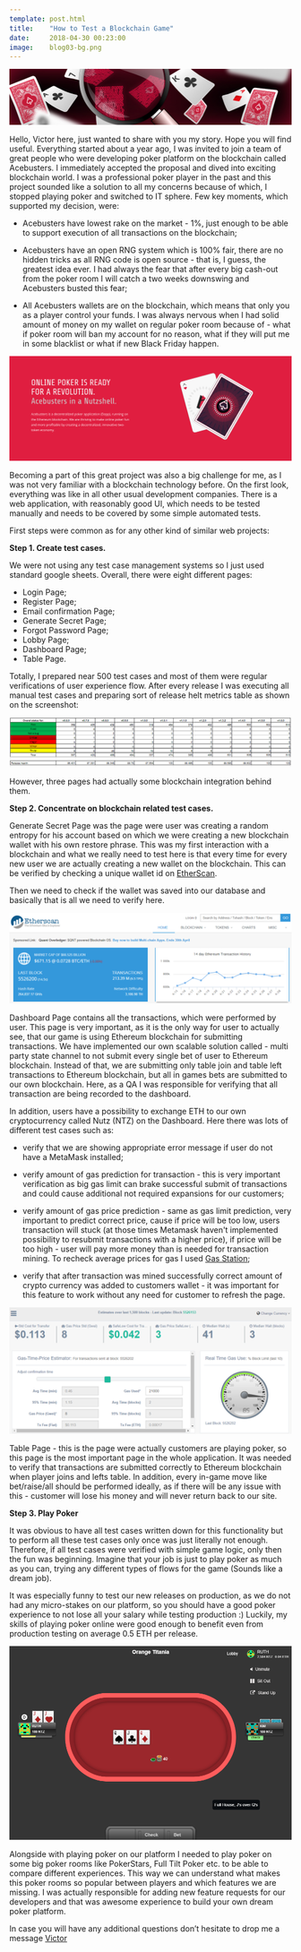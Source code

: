```yaml
---
template: post.html
title:    "How to Test a Blockchain Game"
date:     2018-04-30 00:23:00
image:    blog03-bg.png
---
```


<img src="/img/blog/blog03-banner.png">

Hello, Victor here, just wanted to share with you my story. Hope you will find useful. Everything started about a year ago, I was invited to join a team of great people who were developing poker platform on the blockchain called Acebusters. I immediately accepted the proposal and dived into exciting blockchain world. I was a professional poker player in the past and this project sounded like a solution to all my concerns because of which, I stopped playing poker and switched to IT sphere. Few key moments, which supported my decision, were:

- Acebusters have lowest rake on the market - 1%, just enough to be able to support execution of all transactions on the blockchain;

- Acebusters have an open RNG system which is 100% fair, there are no hidden tricks as all RNG code is open source - that is, I guess, the greatest idea ever. I had always the fear that after every big cash-out from the poker room I will catch a two weeks downswing and Acebusters busted this fear;

- All Acebusters wallets are on the blockchain, which means that only you as a player control your funds. I was always nervous when I had solid amount of money on my wallet on regular poker room because of - what if poker room will ban my account for no reason, what if they will put me in some blacklist or what if new Black Friday happen.

<img src="/img/blog/blog03-01.png">

Becoming a part of this great project was also a big challenge for me, as I was not very familiar with a blockchain technology before. On the first look, everything was like in all other usual development companies. There is a web application, with reasonably good UI, which needs to be tested manually and needs to be covered by some simple automated tests.
 
First steps were common as for any other kind of similar web projects:
 
<b>Step 1. Create test cases.</b>

We were not using any test case management systems so I just used standard google sheets. Overall, there were eight different pages:

- Login Page;
- Register Page;
- Email confirmation Page;
- Generate Secret Page;
- Forgot Password Page;
- Lobby Page;
- Dashboard Page;
- Table Page.
 
Totally, I prepared near 500 test cases and most of them were regular verifications of user experience flow. After every release I was executing all manual test cases and preparing sort of release helt metrics table as shown on the screenshot: 

<img src="/img/blog/blog03-02.png">

However, three pages had actually some blockchain integration behind them.
 
<b>Step 2. Concentrate on blockchain related test cases.</b>

Generate Secret Page was the page were user was creating a random entropy for his account based on which we were creating a new blockchain wallet with his own restore phrase. This was my first interaction with a blockchain and what we really need to test here is that every time for every new user we are actually creating a new wallet on the blockchain. This can be verified by checking a unique wallet id on <a href="https://etherscan.io/">EtherScan</a>.

Then we need to check if the wallet was saved into our database and basically that is all we need to verify here.

<img src="/img/blog/blog03-03.png">

Dashboard Page contains all the transactions, which were performed by user. This page is very important, as it is the only way for user to actually see, that our game is using Ethereum blockchain for submitting transactions. We have implemented our own scalable solution called - multi party state channel to not submit every single bet of user to Ethereum blockchain. Instead of that, we are submitting only table join and table left transactions to Ethereum blockchain, but all in games bets are submitted to our own blockchain. Here, as a QA I was responsible for verifying that all transaction are being recorded to the dashboard.

In addition, users have a possibility to exchange ETH to our own cryptocurrency called Nutz (NTZ) on the Dashboard. Here there was lots of different test cases such as:
- verify that we are showing appropriate error message if user do not have a MetaMask installed;

- verify amount of gas prediction for transaction - this is very important verification as big gas limit can brake successful submit of transactions and could cause additional not required expansions for our customers;

- verify amount of gas price prediction - same as gas limit prediction, very important to predict correct price, cause if price will be too low, users transaction will stuck (at those times Metamask haven't implemented possibility to resubmit transactions with a higher price), if price will be too high - user will pay more money than is needed for transaction mining. To recheck average prices for gas I used <a href="https://ethgasstation.info/">Gas Station</a>;

- verify that after transaction was mined successfully correct amount of crypto currency was added to customers wallet - it was important for this feature to work without any need for customer to refresh the page.

<img src="/img/blog/blog03-04.png">

Table Page - this is the page were actually customers are playing poker, so this page is the most important page in the whole application. It was needed to verify that transactions are submitted correctly to Ethereum blockchain when player joins and lefts table. In addition, every in-game move like bet/raise/all should be performed ideally, as if there will be any issue with this - customer will lose his money and will never return back to our site.
 
<b>Step 3. Play Poker</b>

It was obvious to have all test cases written down for this functionality but to perform all these test cases only once was just literally not enough. Therefore, if all test cases were verified with simple game logic, only then the fun was beginning. Imagine that your job is just to play poker as much as you can, trying any different types of flows for the game (Sounds like a dream job).

It was especially funny to test our new releases on production, as we do not had any micro-stakes on our platform, so you should have a good poker experience to not lose all your salary while testing production :) Luckily, my skills of playing poker online were good enough to benefit even from production testing on average 0.5 ETH per release.

<img src="/img/blog/blog03-05.png">

Alongside with playing poker on our platform I needed to play poker on some big poker rooms like PokerStars, Full Tilt Poker etc. to be able to compare different experiences. This way we can understand what makes this poker rooms so popular between players and which features we are missing. I was actually responsible for adding new feature requests for our developers and that was awesome experience to build your own dream poker platform.

In case you will have any additional questions don’t hesitate to drop me a message <a href="mailto:victor@parseclabs.org">Victor</a>